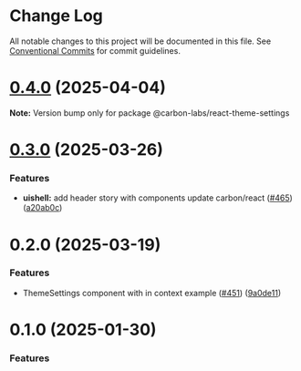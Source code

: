 # Change Log

All notable changes to this project will be documented in this file.
See [Conventional Commits](https://conventionalcommits.org) for commit guidelines.

# [0.4.0](https://github.com/carbon-design-system/carbon-labs/compare/@carbon-labs/react-theme-settings@0.3.0...@carbon-labs/react-theme-settings@0.4.0) (2025-04-04)

**Note:** Version bump only for package @carbon-labs/react-theme-settings





# [0.3.0](https://github.com/carbon-design-system/carbon-labs/compare/@carbon-labs/react-theme-settings@0.2.0...@carbon-labs/react-theme-settings@0.3.0) (2025-03-26)


### Features

* **uishell:** add header story with components update carbon/react ([#465](https://github.com/carbon-design-system/carbon-labs/issues/465)) ([a20ab0c](https://github.com/carbon-design-system/carbon-labs/commit/a20ab0c571bf739cbb906dfd08134c1966d06e0b))





# 0.2.0 (2025-03-19)


### Features

* ThemeSettings component with in context example ([#451](https://github.com/carbon-design-system/carbon-labs/issues/451)) ([9a0de11](https://github.com/carbon-design-system/carbon-labs/commit/9a0de11dd8c8be4ecfac329cbfc3695f89b761a6))





# 0.1.0 (2025-01-30)


### Features
